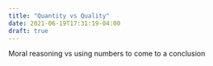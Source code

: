 ```yaml
---
title: "Quantity vs Quality"
date: 2021-06-19T17:31:19-04:00
draft: true
---
```


Moral reasoning vs using numbers to come to a conclusion
